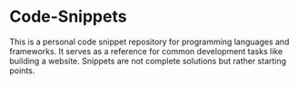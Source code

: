 # Code-Snippets
This is a personal code snippet repository for programming languages and frameworks. It serves as a reference for common development tasks like building a website. Snippets are not complete solutions but rather starting points.
